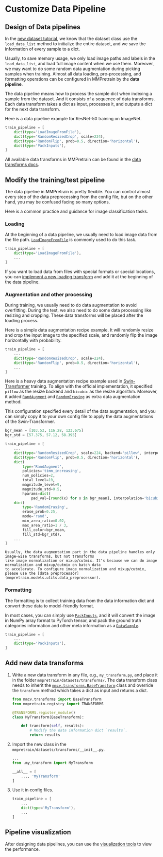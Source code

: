 # Customize Data Pipeline

## Design of Data pipelines

In the [new dataset tutorial](./datasets.md), we know that the dataset class use the `load_data_list` method
to initialize the entire dataset, and we save the information of every sample to a dict.

Usually, to save memory usage, we only load image paths and labels in the `load_data_list`, and load full
image content when we use them. Moreover, we may want to do some random data augmentation during picking
samples when training. Almost all data loading, pre-processing, and formatting operations can be configured in
MMPretrain by the **data pipeline**.

The data pipeline means how to process the sample dict when indexing a sample from the dataset. And it
consists of a sequence of data transforms. Each data transform takes a dict as input, processes it, and outputs a
dict for the next data transform.

Here is a data pipeline example for ResNet-50 training on ImageNet.

```python
train_pipeline = [
    dict(type='LoadImageFromFile'),
    dict(type='RandomResizedCrop', scale=224),
    dict(type='RandomFlip', prob=0.5, direction='horizontal'),
    dict(type='PackInputs'),
]
```

All available data transforms in MMPretrain can be found in the [data transforms docs](mmpretrain.datasets.transforms).

## Modify the training/test pipeline

The data pipeline in MMPretrain is pretty flexible. You can control almost every step of the data
preprocessing from the config file, but on the other hand, you may be confused facing so many options.

Here is a common practice and guidance for image classification tasks.

### Loading

At the beginning of a data pipeline, we usually need to load image data from the file path.
[`LoadImageFromFile`](mmcv.transforms.LoadImageFromFile) is commonly used to do this task.

```python
train_pipeline = [
    dict(type='LoadImageFromFile'),
    ...
]
```

If you want to load data from files with special formats or special locations, you can [implement a new loading
transform](#add-new-data-transforms) and add it at the beginning of the data pipeline.

### Augmentation and other processing

During training, we usually need to do data augmentation to avoid overfitting. During the test, we also need to do
some data processing like resizing and cropping. These data transforms will be placed after the loading process.

Here is a simple data augmentation recipe example. It will randomly resize and crop the input image to the
specified scale, and randomly flip the image horizontally with probability.

```python
train_pipeline = [
    ...
    dict(type='RandomResizedCrop', scale=224),
    dict(type='RandomFlip', prob=0.5, direction='horizontal'),
    ...
]
```

Here is a heavy data augmentation recipe example used in [Swin-Transformer](../papers/swin_transformer.md)
training. To align with the official implementation, it specified `pillow` as the resize backend and `bicubic`
as the resize algorithm. Moreover, it added [`RandAugment`](mmpretrain.datasets.transforms.RandAugment) and
[`RandomErasing`](mmpretrain.datasets.transforms.RandomErasing) as extra data augmentation method.

This configuration specified every detail of the data augmentation, and you can simply copy it to your own
config file to apply the data augmentations of the Swin-Transformer.

```python
bgr_mean = [103.53, 116.28, 123.675]
bgr_std = [57.375, 57.12, 58.395]

train_pipeline = [
    ...
    dict(type='RandomResizedCrop', scale=224, backend='pillow', interpolation='bicubic'),
    dict(type='RandomFlip', prob=0.5, direction='horizontal'),
    dict(
        type='RandAugment',
        policies='timm_increasing',
        num_policies=2,
        total_level=10,
        magnitude_level=9,
        magnitude_std=0.5,
        hparams=dict(
            pad_val=[round(x) for x in bgr_mean], interpolation='bicubic')),
    dict(
        type='RandomErasing',
        erase_prob=0.25,
        mode='rand',
        min_area_ratio=0.02,
        max_area_ratio=1 / 3,
        fill_color=bgr_mean,
        fill_std=bgr_std),
    ...
]
```

```{note}
Usually, the data augmentation part in the data pipeline handles only image-wise transforms, but not transforms
like image normalization or mixup/cutmix. It's because we can do image normalization and mixup/cutmix on batch data
to accelerate. To configure image normalization and mixup/cutmix, please use the [data preprocessor](mmpretrain.models.utils.data_preprocessor).
```

### Formatting

The formatting is to collect training data from the data information dict and convert these data to
model-friendly format.

In most cases, you can simply use [`PackInputs`](mmpretrain.datasets.transforms.PackInputs), and it will
convert the image in NumPy array format to PyTorch tensor, and pack the ground truth categories information and
other meta information as a [`DataSample`](mmpretrain.structures.DataSample).

```python
train_pipeline = [
    ...
    dict(type='PackInputs'),
]
```

## Add new data transforms

1. Write a new data transform in any file, e.g., `my_transform.py`, and place it in
   the folder `mmpretrain/datasets/transforms/`. The data transform class needs to inherit
   the [`mmcv.transforms.BaseTransform`](mmcv.transforms.BaseTransform) class and override
   the `transform` method which takes a dict as input and returns a dict.

   ```python
   from mmcv.transforms import BaseTransform
   from mmpretrain.registry import TRANSFORMS

   @TRANSFORMS.register_module()
   class MyTransform(BaseTransform):

       def transform(self, results):
           # Modify the data information dict `results`.
           return results
   ```

2. Import the new class in the `mmpretrain/datasets/transforms/__init__.py`.

   ```python
   ...
   from .my_transform import MyTransform

   __all__ = [
       ..., 'MyTransform'
   ]
   ```

3. Use it in config files.

   ```python
   train_pipeline = [
       ...
       dict(type='MyTransform'),
       ...
   ]
   ```

## Pipeline visualization

After designing data pipelines, you can use the [visualization tools](../useful_tools/dataset_visualization.md) to view the performance.
